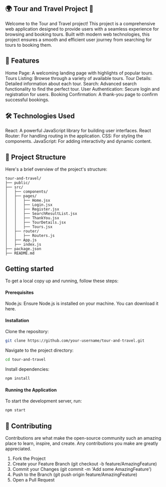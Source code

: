 ## 🌍 Tour and Travel Project 🚀

Welcome to the Tour and Travel project! This project is a comprehensive web application designed to provide users with a seamless experience for browsing and booking tours. Built with modern web technologies, this project ensures a smooth and efficient user journey from searching for tours to booking them.

## 🌟 Features
Home Page: A welcoming landing page with highlights of popular tours.
Tours Listing: Browse through a variety of available tours.
Tour Details: Detailed information about each tour.
Search: Advanced search functionality to find the perfect tour.
User Authentication: Secure login and registration for users.
Booking Confirmation: A thank-you page to confirm successful bookings.

## 🛠️ Technologies Used
React: A powerful JavaScript library for building user interfaces.
React Router: For handling routing in the application.
CSS: For styling the components.
JavaScript: For adding interactivity and dynamic content.


## 📂 Project Structure

Here's a brief overview of the project's structure:

```plain-text
tour-and-travel/
├── public/
├── src/
│   ├── components/
│   ├── pages/
│   │   ├── Home.jsx
│   │   ├── Login.jsx
│   │   ├── Register.jsx
│   │   ├── SearchResultList.jsx
│   │   ├── ThankYou.jsx
│   │   ├── TourDetails.jsx
│   │   ├── Tours.jsx
│   ├── router/
│   │   ├── Routers.js
│   ├── App.js
│   ├── index.js
├── package.json
├── README.md

```
    

## Getting started
To get a local copy up and running, follow these steps:

#### Prerequisites
Node.js: Ensure Node.js is installed on your machine. You can download it here.
#### Installation
Clone the repository:
```sh
git clone https://github.com/your-username/tour-and-travel.git
```
Navigate to the project directory:
```sh
cd tour-and-travel
```

Install dependencies:
```sh
npm install
```

#### Running the Application
To start the development server, run:

```sh
npm start
```

## 🤝 Contributing
Contributions are what make the open-source community such an amazing place to learn, inspire, and create. Any contributions you make are greatly appreciated.

1. Fork the Project
1. Create your Feature Branch (git checkout -b feature/AmazingFeature)
2. Commit your Changes (git commit -m 'Add some AmazingFeature')
3. Push to the Branch (git push origin feature/AmazingFeature)
4. Open a Pull Request